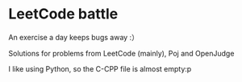 # LeetCode battle
An exercise a day keeps bugs away :）

Solutions for problems from LeetCode (mainly), Poj and OpenJudge

I like using Python, so the C-CPP file is almost empty:p
